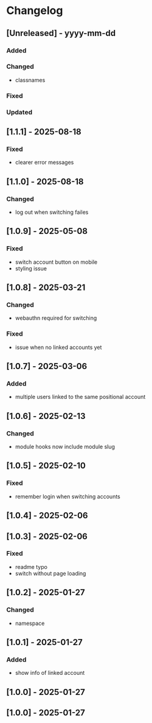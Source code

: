 # Changelog
## [Unreleased] - yyyy-mm-dd

### Added

### Changed
- classnames

### Fixed

### Updated

## [1.1.1] - 2025-08-18


### Fixed
- clearer error messages

## [1.1.0] - 2025-08-18


### Changed
- log out when switching failes

## [1.0.9] - 2025-05-08


### Fixed
- switch account button on mobile
- styling issue

## [1.0.8] - 2025-03-21


### Changed
- webauthn required for switching

### Fixed
- issue when no linked accounts yet

## [1.0.7] - 2025-03-06


### Added
- multiple users linked to the same positional account

## [1.0.6] - 2025-02-13


### Changed
- module hooks now include module slug

## [1.0.5] - 2025-02-10


### Fixed
- remember login when switching accounts

## [1.0.4] - 2025-02-06


## [1.0.3] - 2025-02-06


### Fixed
- readme typo
- switch without page loading

## [1.0.2] - 2025-01-27


### Changed
- namespace

## [1.0.1] - 2025-01-27


### Added
- show info of linked account

## [1.0.0] - 2025-01-27


## [1.0.0] - 2025-01-27
